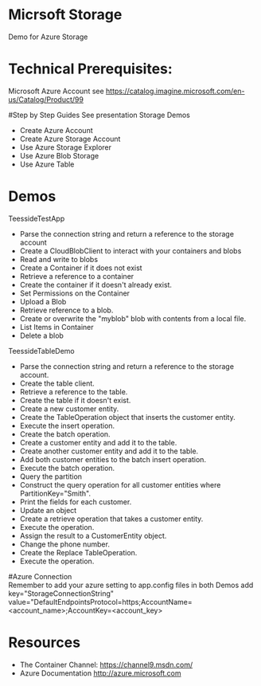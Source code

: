 # Micrsoft Storage

Demo for Azure Storage


# Technical Prerequisites:

Microsoft Azure Account 
see https://catalog.imagine.microsoft.com/en-us/Catalog/Product/99 

#Step by Step Guides
See presentation Storage Demos
- Create Azure Account
- Create Azure Storage Account
- Use Azure Storage Explorer 
- Use Azure Blob Storage
- Use Azure Table

# Demos 

TeessideTestApp

- Parse the connection string and return a reference to the storage account     
- Create a CloudBlobClient to interact with your containers and blobs
- Read and write to blobs
- Create a Container if it does not exist
- Retrieve a reference to a container
- Create the container if it doesn't already exist.
- Set Permissions on the Container
- Upload a Blob
- Retrieve reference to a blob.
- Create or overwrite the "myblob" blob with contents from a local file.
- List Items in Container
- Delete a blob

TeessideTableDemo

- Parse the connection string and return a reference to the storage account.
- Create the table client.
- Retrieve a reference to the table.
- Create the table if it doesn't exist.
- Create a new customer entity.
- Create the TableOperation object that inserts the customer entity.
- Execute the insert operation.
- Create the batch operation.
- Create a customer entity and add it to the table.
- Create another customer entity and add it to the table.
- Add both customer entities to the batch insert operation.
- Execute the batch operation.
- Query the partition
- Construct the query operation for all customer entities where PartitionKey="Smith".
- Print the fields for each customer.
- Update an object
- Create a retrieve operation that takes a customer entity.
- Execute the operation.
- Assign the result to a CustomerEntity object.
- Change the phone number.
- Create the Replace TableOperation.
- Execute the operation.

#Azure Connection  
Remember to add your azure setting to app.config files in both Demos
add key="StorageConnectionString" value="DefaultEndpointsProtocol=https;AccountName=<account_name>;AccountKey=<account_key>
  
# Resources
-   The Container Channel: https://channel9.msdn.com/
-   Azure Documentation http://azure.microsoft.com 

